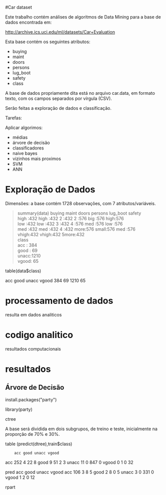#Car dataset

Este trabalho contém análises de algoritmos de Data Mining para a base de dados encontrada em:

http://archive.ics.uci.edu/ml/datasets/Car+Evaluation

Esta base contém os seguintes atributos:

 - buying      
 - maint       
 - doors     
 - persons     
 - lug_boot    
 - safety      
 - class
 
 A base de dados propriamente dita está no arquivo car.data, em formato texto, com os campos separados por vírgula (CSV). 

Serão feitas a exploração de dados e classificação.


 Tarefas:
 
 Aplicar algorimos:
 
 - médias
 - árvore de decisão 
 - classificadores 
 - naive bayes 
 - vizinhos mais proximos 
 - SVM
 - ANN
 
 


# Exploração de Dados


Dimensões: a base contém 1728 observações, com 7 atributos/variáveis.

> summary(data)
   buying      maint       doors     persons     lug_boot    safety   
 high :432   high :432   2    :432   2   :576   big  :576   high:576  
 low  :432   low  :432   3    :432   4   :576   med  :576   low :576  
 med  :432   med  :432   4    :432   more:576   small:576   med :576  
 vhigh:432   vhigh:432   5more:432                                    
   class     
 acc  : 384  
 good :  69  
 unacc:1210  
 vgood:  65  
 
 table(data$class)

  acc  good unacc vgood 
  384    69  1210    65 
  
 
 # processamento de dados
 
 resulta em dados analiticos
 
 # codigo analitico
 
 resultados computacionais
 
 # resultados
 
 ## Árvore de Decisão
 
install.packages("party")

library(party)

 ctree
 
 A base será dividida em dois subgrupos, de treino e teste, inicialmente na proporção de 70% e 30%.
 
  table (predict(dtree),train$class)
       
        acc good unacc vgood
  acc   252    4    22     8
  good    9   51     2     3
  unacc  11    0   847     0
  vgood   0    1     0    32
 
 pred    acc good unacc vgood
  acc   106    3     8     5
  good    2    8     0     5
  unacc   3    0   331     0
  vgood   1    2     0    12
  
  
 
 rpart
 
